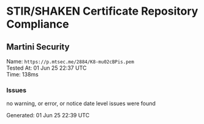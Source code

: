 # STIR/SHAKEN Certificate Repository Compliance

## Martini Security

Name: `https://p.mtsec.me/2884/K8-mu02cBPis.pem`\
Tested At: 01 Jun 25 22:37 UTC\
Time: 138ms

### Issues

no warning, or error, or notice date level issues were found

Generated: 01 Jun 25 22:39 UTC